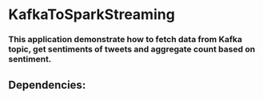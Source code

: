 # KafkaToSparkStreaming
### This application demonstrate how to fetch data from Kafka topic, get sentiments of tweets and aggregate count based on sentiment.

## Dependencies:
